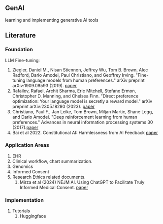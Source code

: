 ## GenAI

learning and implementing generative AI tools


## Literature

### Foundation

LLM Fine-tuning:

1. Ziegler, Daniel M., Nisan Stiennon, Jeffrey Wu, Tom B. Brown, Alec Radford, Dario Amodei, Paul Christiano, and Geoffrey Irving. "Fine-tuning language models from human preferences." arXiv preprint arXiv:1909.08593 (2019). [paper](https://arxiv.org/abs/1909.08593)
2. Rafailov, Rafael, Archit Sharma, Eric Mitchell, Stefano Ermon, Christopher D. Manning, and Chelsea Finn. "Direct preference optimization: Your language model is secretly a reward model." arXiv preprint arXiv:2305.18290 (2023). [paper](https://arxiv.org/abs/2305.18290)
3. Christiano, Paul F., Jan Leike, Tom Brown, Miljan Martic, Shane Legg, and Dario Amodei. "Deep reinforcement learning from human preferences." Advances in neural information processing systems 30 (2017).[paper](https://proceedings.neurips.cc/paper_files/paper/2017/file/d5e2c0adad503c91f91df240d0cd4e49-Paper.pdf)
4. Bai et al 2022. Constitutional AI: Harmlessness from AI Feedback [paper](https://arxiv.org/abs/2212.08073)

### Application Areas

1. EHR 
2. Clinical workflow, chart summarization.
3. Genomics
4. Informed Consent
5. Research Ethics related documents. 
   1. Mirza et al (2024) NEJM AI. Using ChatGPT to Facilitate Truly Informed Medical Consent. [paper](https://ai.nejm.org/doi/full/10.1056/AIcs2300145)

### Implementation

1. Tutorials
   1. Huggingface

